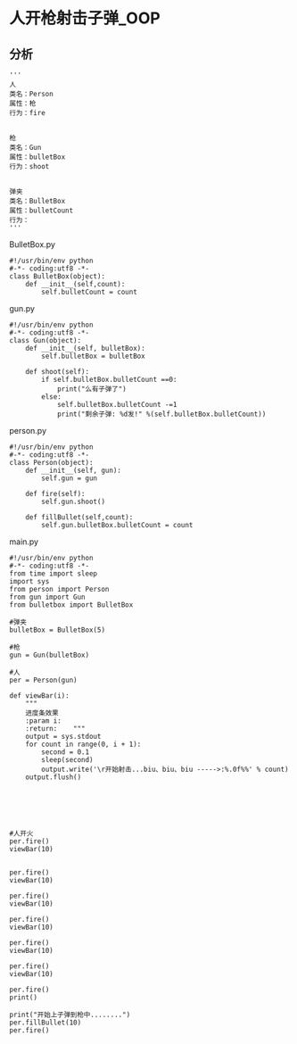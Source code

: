 # 人开枪射击子弹_OOP

## 分析
    '''
    人
    类名：Person
    属性：枪
    行为：fire
    
    
    枪
    类名：Gun
    属性：bulletBox
    行为：shoot
    
    
    弹夹
    类名：BulletBox
    属性：bulletCount
    行为：
    '''

BulletBox.py

    #!/usr/bin/env python
    #-*- coding:utf8 -*-
    class BulletBox(object):
        def __init__(self,count):
            self.bulletCount = count
            
gun.py

    #!/usr/bin/env python
    #-*- coding:utf8 -*-
    class Gun(object):
        def __init__(self, bulletBox):
            self.bulletBox = bulletBox
    
        def shoot(self):
            if self.bulletBox.bulletCount ==0:
                print("么有子弹了")
            else:
                self.bulletBox.bulletCount -=1
                print("剩余子弹: %d发!" %(self.bulletBox.bulletCount))
                
person.py

    #!/usr/bin/env python
    #-*- coding:utf8 -*-
    class Person(object):
        def __init__(self, gun):
            self.gun = gun
    
        def fire(self):
            self.gun.shoot()
    
        def fillBullet(self,count):
            self.gun.bulletBox.bulletCount = count
            
main.py

    #!/usr/bin/env python
    #-*- coding:utf8 -*-
    from time import sleep
    import sys
    from person import Person
    from gun import Gun
    from bulletbox import BulletBox
    
    #弹夹
    bulletBox = BulletBox(5)
    
    #枪
    gun = Gun(bulletBox)
    
    #人
    per = Person(gun)
    
    def viewBar(i):
        """
        进度条效果
        :param i:
        :return:    """
        output = sys.stdout
        for count in range(0, i + 1):
            second = 0.1
            sleep(second)
            output.write('\r开始射击...biu、biu、biu ----->:%.0f%%' % count)
        output.flush()
    
    
    
    
    
    
    #人开火
    per.fire()
    viewBar(10)
    
    
    per.fire()
    viewBar(10)
    
    per.fire()
    viewBar(10)
    
    per.fire()
    viewBar(10)
    
    per.fire()
    viewBar(10)
    
    per.fire()
    viewBar(10)
    
    per.fire()
    print()
    
    print("开始上子弹到枪中........")
    per.fillBullet(10)
    per.fire()




